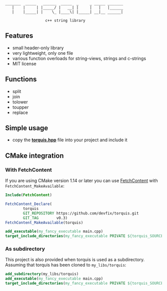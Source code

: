 [torquis.hpp]: https://github.com/devfix/torquis/blob/main/include/torquis.hpp

```
_______  _____   ______  _____  _     _ _____ _______
   |    |     | |_____/ |   __| |     |   |   |______
   |    |_____| |    \_ |____\| |_____| __|__ ______|

                  c++ string library
```

## Features
* small header-only library
* very lightweight, only one file
* various function overloads for string-views, strings and c-strings
* MIT license

## Functions
* split
* join
* tolower
* toupper
* replace

## Simple usage
* copy the <b>[torquis.hpp][torquis.hpp]</b> file into your project and include it

## CMake integration
### With FetchContent
If you are using CMake version 1.14 or later you can use [FetchContent](https://cmake.org/cmake/help/latest/module/FetchContent.html) with `FetchContent_MakeAvailable`:
```cmake
Include(FetchContent)

FetchContent_Declare(
        torquis
        GIT_REPOSITORY https://github.com/devfix/torquis.git
        GIT_TAG        v0.3)
FetchContent_MakeAvailable(torquis)

add_executable(my_fancy_executable main.cpp)
target_include_directories(my_fancy_executable PRIVATE ${torquis_SOURCE_DIR}/include)
```
### As subdirectory
This project is also provided when torquis is used as a subdirectory. Assuming that torquis has been cloned to `my_libs/torquis`:
```cmake
add_subdirectory(my_libs/torquis)
add_executable(my_fancy_executable main.cpp)
target_include_directories(my_fancy_executable PRIVATE ${torquis_SOURCE_DIR}/include)
```
